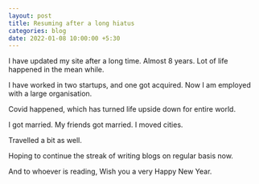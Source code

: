 ```yaml
---
layout: post
title: Resuming after a long hiatus
categories: blog
date: 2022-01-08 10:00:00 +5:30
---
```


I have updated my site after a long time. Almost 8 years.
Lot of life happened in the mean while.

I have worked in two startups, and one got acquired.
Now I am employed with a large organisation.

Covid happened, which has turned life upside down for entire world.

I got married. My friends got married.
I moved cities.

Travelled a bit as well.

Hoping to continue the streak of writing blogs on regular basis now.

And to whoever is reading, Wish you a very Happy New Year.
